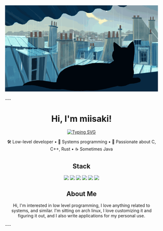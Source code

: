 <p align="center">
  <img src="cat.gif" alt="miisaki banner" />
</p>
---
<h1 align="center">Hi, I'm miisaki!</h1>


<p align="center">
  <a href="#"><img src="https://readme-typing-svg.herokuapp.com?font=Fira+Code&weight=500&size=22&pause=1000&color=FFFFFF&center=true&vCenter=true&width=400&lines=programming;cookie;hacker;obfuscated%3F;arch;mm....+linux.." alt="Typing SVG" /></a>
</p>

<p align="center">
  🛠 Low-level developer • 🧠 Systems programming • 🐚 Passionate about C, C++, Rust • ☕ Sometimes Java
</p>

<h2 align="center">Stack</h2>

<p align="center">
  <img src="https://img.shields.io/badge/Rust-%23000000.svg?style=for-the-badge&logo=rust&logoColor=white" />
  <img src="https://img.shields.io/badge/C-%2300599C.svg?style=for-the-badge&logo=c&logoColor=white" />
  <img src="https://img.shields.io/badge/C++-%2300599C.svg?style=for-the-badge&logo=c%2B%2B&logoColor=white" />
  <img src="https://img.shields.io/badge/Java-%23ED8B00.svg?style=for-the-badge&logo=java&logoColor=white" />
  <img src="https://img.shields.io/badge/Linux-%23FCC624.svg?style=for-the-badge&logo=linux&logoColor=black" />
  <img src="https://img.shields.io/badge/Assembly-%23000000.svg?style=for-the-badge&logoColor=white" />
</p>


<h2 align="center">About Me</h2>

<p align="center">
  Hi, I'm interested in low level programming, I love anything related to systems, and similar. I'm sitting on arch linux, I love customizing it and figuring it out, and I also write applications for my personal use.
</p>
---
